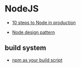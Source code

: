 

# NodeJS


* [10 steps to Node in production](http://qzaidi.github.io/2013/05/14/node-in-production/)

* [Node design pattern](https://blog.risingstack.com/fundamental-node-js-design-patterns/)

## build system

* [npm as your build script](https://drublic.de/blog/npm-builds/)
